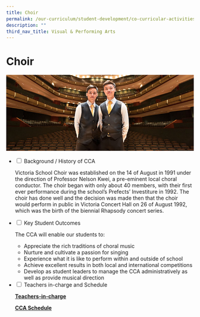 ```yaml
---
title: Choir
permalink: /our-curriculum/student-development/co-curricular-activities/visual-performing-arts/choir/
description: ""
third_nav_title: Visual & Performing Arts
---
```

# **Choir**

![](/images/Choir.jpg)


<ul class="jekyllcodex_accordion">
  <li>
    <input type="checkbox" id="accordion1">
    <label for="accordion1">Background / History of CCA</label>
    <div>
      <p>Victoria School Choir was established on the 14 of August in 1991 under the direction of Professor Nelson Kwei, a pre-eminent local choral conductor. The choir began with only about 40 members, with their first ever performance during the school’s Prefects’ Investiture in 1992. The choir has done well and the decision was made then that the choir would perform in public in Victoria Concert Hall on 26 of August 1992, which was the birth of the biennial Rhapsody concert series.</p>
    </div>
	</li>
	  <li>
    <input type="checkbox" id="accordion2">
    <label for="accordion2">Key Student Outcomes</label>
    <div>
			<p>The CCA will enable our students to:</p>
			<ul><li>Appreciate the rich traditions of choral music</li><li>Nurture and cultivate a passion for singing</li><li>Experience what it is like to perform within and outside of school</li><li>Achieve excellent results in both local and international competitions</li><li>Develop as student leaders to manage the CCA administratively as well as provide musical direction</li></ul>
    </div>
	</li> 
	  <li>
    <input type="checkbox" id="accordion3">
    <label for="accordion3">Teachers in-charge and Schedule</label>
    <div>
			<p><a href="/our-people/staff/cca-teachers/"><b>Teachers-in-charge</b></a></p>
			<p><a href="/cca-schedule/"><b>CCA Schedule</b></a></p>
    </div>
	</li> 
	</ul>